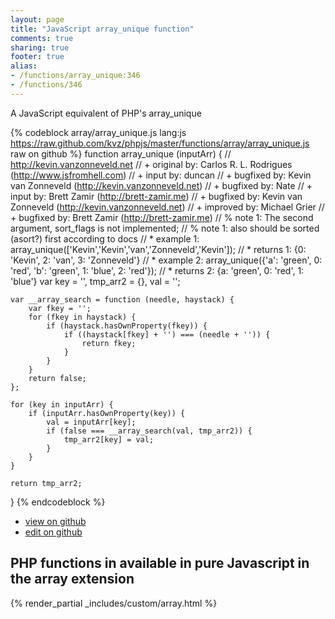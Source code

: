 ```yaml
---
layout: page
title: "JavaScript array_unique function"
comments: true
sharing: true
footer: true
alias:
- /functions/array_unique:346
- /functions/346
---
```

<!-- Generated by Rakefile:build -->
A JavaScript equivalent of PHP's array_unique

{% codeblock array/array_unique.js lang:js https://raw.github.com/kvz/phpjs/master/functions/array/array_unique.js raw on github %}
function array_unique (inputArr) {
    // http://kevin.vanzonneveld.net
    // +   original by: Carlos R. L. Rodrigues (http://www.jsfromhell.com)
    // +      input by: duncan
    // +   bugfixed by: Kevin van Zonneveld (http://kevin.vanzonneveld.net)
    // +   bugfixed by: Nate
    // +      input by: Brett Zamir (http://brett-zamir.me)
    // +   bugfixed by: Kevin van Zonneveld (http://kevin.vanzonneveld.net)
    // +   improved by: Michael Grier
    // +   bugfixed by: Brett Zamir (http://brett-zamir.me)
    // %          note 1: The second argument, sort_flags is not implemented;
    // %          note 1: also should be sorted (asort?) first according to docs
    // *     example 1: array_unique(['Kevin','Kevin','van','Zonneveld','Kevin']);
    // *     returns 1: {0: 'Kevin', 2: 'van', 3: 'Zonneveld'}
    // *     example 2: array_unique({'a': 'green', 0: 'red', 'b': 'green', 1: 'blue', 2: 'red'});
    // *     returns 2: {a: 'green', 0: 'red', 1: 'blue'}
    var key = '',
        tmp_arr2 = {},
        val = '';

    var __array_search = function (needle, haystack) {
        var fkey = '';
        for (fkey in haystack) {
            if (haystack.hasOwnProperty(fkey)) {
                if ((haystack[fkey] + '') === (needle + '')) {
                    return fkey;
                }
            }
        }
        return false;
    };

    for (key in inputArr) {
        if (inputArr.hasOwnProperty(key)) {
            val = inputArr[key];
            if (false === __array_search(val, tmp_arr2)) {
                tmp_arr2[key] = val;
            }
        }
    }

    return tmp_arr2;
}
{% endcodeblock %}

 - [view on github](https://github.com/kvz/phpjs/blob/master/functions/array/array_unique.js)
 - [edit on github](https://github.com/kvz/phpjs/edit/master/functions/array/array_unique.js)

## PHP functions in available in pure Javascript in the array extension
{% render_partial _includes/custom/array.html %}
